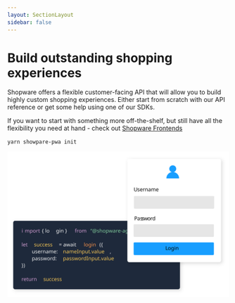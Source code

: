 ```yaml
---
layout: SectionLayout
sidebar: false
---
```


# Build outstanding shopping experiences

<div class="grid grid-cols-2 gap-20">

<div>

Shopware offers a flexible customer-facing API that will allow you to build highly custom shopping experiences. Either start from scratch with our API reference or get some help using one of our SDKs.

If you want to start with something more off-the-shelf, but still have all the flexibility you need at hand - check out [Shopware Frontends]()

```bash
yarn showpare-pwa init
```

</div>

<div>

<img class="w-full" src="../assets/login-screen.svg">

</div>

</div>
